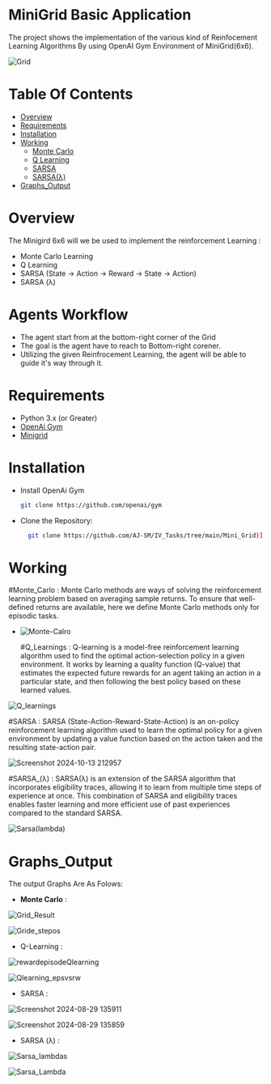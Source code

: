 # MiniGrid Basic Application

The project shows the implementation of the various kind of Reinfocement Learning Algorithms
By using OpenAI Gym Environment of MiniGrid(6x6).

![Grid](https://minigrid.farama.org/_images/EmptyEnv.gif)

# Table Of Contents
- [Overview](#Overview)
-  [Requirements](#Requirements)
-  [Installation](#Installation)
-  [Working](#Working)
   - [Monte Carlo](#Monte_Carlo)
   - [Q Learning](Q_Learning)
   - [SARSA](#SARSA) 
   - [SARSA(λ)](#SARSA_(λ))
-  [Graphs_Output](#Graphs_Output)


# Overview
The Minigird 6x6 will we be used to implement the reinforcement Learning :
- Monte Carlo Learning
- Q Learning
- SARSA (State -> Action ->  Reward -> State -> Action)
- SARSA (λ)

# Agents Workflow
- The agent start from at the bottom-right corner of the Grid
- The goal is the agent have to reach to Bottom-right corener.
- Utilizing the given Reinfrocement Learning, the agent will be able to guide it's way through it. 

# Requirements
- Python 3.x (or Greater)
- [OpenAi Gym]([https://gymnasium.farama.org/])
- [Minigrid]([https://github.com/MAN1986/pyamaze/blob/main/pyamaze/pyamaze.py](https://minigrid.farama.org/environments/minigrid/EmptyEnv/))

# Installation 
- Install OpenAi Gym
  ``` bash
  git clone https://github.com/openai/gym 
-  Clone the Repository:
   ``` bash  
     git clone https://github.com/AJ-SM/IV_Tasks/tree/main/Mini_Grid)](https://github.com/AJ-SM/IV_Tasks/tree/main/Mini_Grid

# Working

#Monte_Carlo : Monte Carlo methods are ways of solving the reinforcement learning problem based on averaging sample returns. To ensure that well-defined returns are available, here we define Monte Carlo methods only for episodic tasks.

  
  
- ![Monte-Calro](https://github.com/user-attachments/assets/603fdba1-10e8-4d3c-a970-c11cad6f7f1a)






  #Q_Learnings : Q-learning is a model-free reinforcement learning algorithm used to find the optimal action-selection policy in a given environment. It works by learning a quality function (Q-value) that estimates the expected future rewards for an agent taking an action in a particular state, and then following the best policy based on these learned values.

  
![Q_learnings](https://github.com/user-attachments/assets/2946626c-9287-4ff7-9e18-9612318141ac)



#SARSA : SARSA (State-Action-Reward-State-Action) is an on-policy reinforcement learning algorithm used to learn the optimal policy for a given environment by updating a value function based on the action taken and the resulting state-action pair.



 ![Screenshot 2024-10-13 212957](https://github.com/user-attachments/assets/85c23475-8cd4-4f3f-9815-86e7f434e05e)
 



#SARSA_(λ) : SARSA(λ) is an extension of the SARSA algorithm that incorporates eligibility traces, allowing it to learn from multiple time steps of experience at once. This combination of SARSA and eligibility traces enables faster learning and more efficient use of past experiences compared to the standard SARSA.


![Sarsa(lambda)](https://github.com/user-attachments/assets/9b1b7c11-82e6-4a4a-bc81-f6ceb0a92370)




# Graphs_Output
The output Graphs Are As Folows: 
- **Monte Carlo** :

  
![Grid_Result](https://github.com/user-attachments/assets/ce46e792-3d31-4981-8736-724ad59d49ae)



![Gride_stepos](https://github.com/user-attachments/assets/b4fac024-a033-48b7-9b28-68aed377f3c7)


  
- Q-Learning :



![rewardepisodeQlearning](https://github.com/user-attachments/assets/0bc2e8ae-6a56-4e0f-868a-7d58383c14b6)




![Qlearning_epsvsrw](https://github.com/user-attachments/assets/8d26f46e-3ef1-47e0-a4b8-2dab733a822a)




  
- SARSA :




![Screenshot 2024-08-29 135911](https://github.com/user-attachments/assets/265fb1a4-de36-441e-882a-672be254ba03)



![Screenshot 2024-08-29 135859](https://github.com/user-attachments/assets/977cc9b9-521a-45f8-8a69-1ca527159f66)



  
- SARSA (λ) : 

![Sarsa_lambdas](https://github.com/user-attachments/assets/9d42bdb8-7f71-4907-b9fc-026fc38c2005)



![Sarsa_Lambda](https://github.com/user-attachments/assets/4d231748-8109-456e-b674-0700d35169d3)









